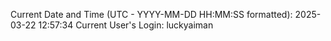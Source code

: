 Current Date and Time (UTC - YYYY-MM-DD HH:MM:SS formatted): 2025-03-22 12:57:34
Current User's Login: luckyaiman
